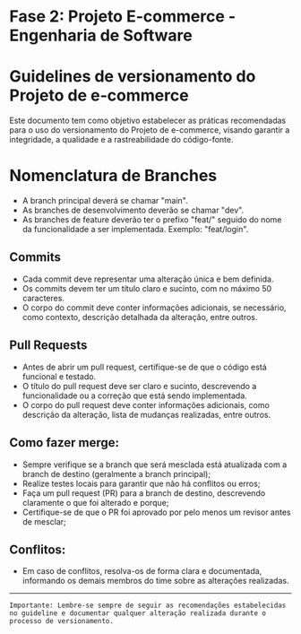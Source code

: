 # Fase 2: Projeto E-commerce - Engenharia de Software

# Guidelines de versionamento do Projeto de e-commerce

Este documento tem como objetivo estabelecer as práticas recomendadas para o uso do versionamento do Projeto de e-commerce, visando garantir a integridade, a qualidade e a rastreabilidade do código-fonte.

# Nomenclatura de Branches
- A branch principal deverá se chamar "main".
- As branches de desenvolvimento deverão se chamar "dev".
- As branches de feature deverão ter o prefixo "feat/" seguido do nome da funcionalidade a ser implementada. Exemplo: "feat/login".

## Commits
- Cada commit deve representar uma alteração única e bem definida.
- Os commits devem ter um título claro e sucinto, com no máximo 50 caracteres.
- O corpo do commit deve conter informações adicionais, se necessário, como contexto, descrição detalhada da alteração, entre outros.

## Pull Requests
- Antes de abrir um pull request, certifique-se de que o código está funcional e testado.
- O título do pull request deve ser claro e sucinto, descrevendo a funcionalidade ou a correção que está sendo implementada.
- O corpo do pull request deve conter informações adicionais, como descrição da alteração, lista de mudanças realizadas, entre outros.

## Como fazer merge:
- Sempre verifique se a branch que será mesclada está atualizada com a branch de destino (geralmente a branch principal);
- Realize testes locais para garantir que não há conflitos ou erros;
- Faça um pull request (PR) para a branch de destino, descrevendo claramente o que foi alterado e porque;
- Certifique-se de que o PR foi aprovado por pelo menos um revisor antes de mesclar;

## Conflitos:
- Em caso de conflitos, resolva-os de forma clara e documentada, informando os demais membros do time sobre as alterações realizadas.

___

`Importante:
Lembre-se sempre de seguir as recomendações estabelecidas no guideline e documentar qualquer alteração realizada durante o processo de versionamento.
`

